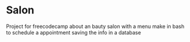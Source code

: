 # Salon
Project for freecodecamp about an bauty salon with a menu make in bash to schedule a appointment saving the info in a database
